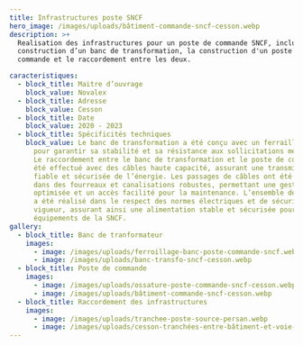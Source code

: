 ```yaml
---
title: Infrastructures poste SNCF
hero_image: /images/uploads/bâtiment-commande-sncf-cesson.webp
description: >+
  Realisation des infrastructures pour un poste de commande SNCF, incluant la
  construction d’un banc de transformation, la construction d'un poste de
  commande et le raccordement entre les deux.

caracteristiques:
  - block_title: Maitre d’ouvrage
    block_value: Novalex
  - block_title: Adresse
    block_value: Cesson
  - block_title: Date
    block_value: 2020 - 2023
  - block_title: Spécificités techniques
    block_value: Le banc de transformation a été conçu avec un ferraillage renforcé
      pour garantir sa stabilité et sa résistance aux sollicitations mécaniques.
      Le raccordement entre le banc de transformation et le poste de commande a
      été effectué avec des câbles haute capacité, assurant une transmission
      fiable et sécurisée de l’énergie. Les passages de câbles ont été intégrés
      dans des fourreaux et canalisations robustes, permettant une gestion
      optimisée et un accès facilité pour la maintenance. L’ensemble des travaux
      a été réalisé dans le respect des normes électriques et de sécurité en
      vigueur, assurant ainsi une alimentation stable et sécurisée pour les
      équipements de la SNCF.
gallery:
  - block_title: Banc de tranformateur
    images:
      - image: /images/uploads/ferroillage-banc-poste-commande-sncf.webp
      - image: /images/uploads/banc-transfo-sncf-cesson.webp
  - block_title: Poste de commande
    images:
      - image: /images/uploads/ossature-poste-commande-sncf-cesson.webp
      - image: /images/uploads/bâtiment-commande-sncf-cesson.webp
  - block_title: Raccordement des infrastructures
    images:
      - image: /images/uploads/tranchee-poste-source-persan.webp
      - image: /images/uploads/cesson-tranchées-entre-bâtiment-et-voie-de-chemin-de-fer.webp
---
```

